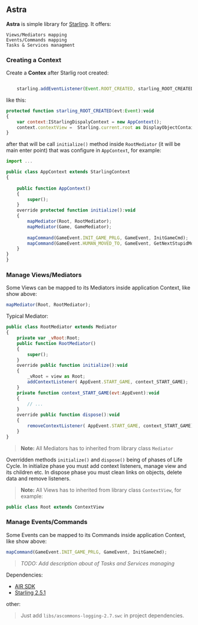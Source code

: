 ## Astra

__Astra__ is simple library for [Starling](https://github.com/Gamua/Starling-Framework). It offers:

    Views/Mediators mapping
    Events/Commands mapping
    Tasks & Services managment
    
### Creating a Context

Create a __Contex__ after Starlig root created:
```js

    starling.addEventListener(Event.ROOT_CREATED, starling_ROOT_CREATED);

```
like this:
```js
protected function starling_ROOT_CREATED(evt:Event):void
{
    var context:IStarlingDispalyContext = new AppContext();
    context.contextView =  Starling.current.root as DisplayObjectContainer;
}
```
after that will be call `initialize()` method inside `RootMediator` (it will be main enter point) that was configure in `AppContext`, for example:
```js
import ...

public class AppContext extends StarlingContext
{
    
    public function AppContext()
    {
        super();
    }
    override protected function initialize():void
    {
        mapMediator(Root, RootMediator);
        mapMediator(Game, GameMediator);
        
        mapCommand(GameEvent.INIT_GAME_PRLG, GameEvent, InitGameCmd);
        mapCommand(GameEvent.HUMAN_MOVED_TO, GameEvent, GetNextStupidMoveCmd);
    }
}
}
```
### Manage Views/Mediators

Some Views can be mapped to its Mediators inside application Context, like show above:

```js
mapMediator(Root, RootMediator);
```

Typical Mediator:
```js
public class RootMediator extends Mediator
{
    private var _vRoot:Root;
    public function RootMediator()
    {
        super();
    }
    override public function initialize():void
    {
        _vRoot = view as Root;
        addContextListener( AppEvent.START_GAME, context_START_GAME);
    }
    private function context_START_GAME(evt:AppEvent):void
    {
        // ...
    }
    override public function dispose():void
    {
        removeContextListener( AppEvent.START_GAME, context_START_GAME);
    }
}
```
> __Note:__ All Mediators has to inherited from library class `Mediator`

Overridden methods `initialize()` and `dispose()` being of phases of Life Cycle. In initialize phase you must add context listeners, manage view and its children etc. In dispose phase you must clean links on objects, delete data and remove listeners.

> __Note:__ All Views has to inherited from library class `ContextView`, for example:
```js
public class Root extends ContextView
```
### Manage Events/Commands

Some Events can be mapped to its Commands inside application Context, like show above:
```js
mapCommand(GameEvent.INIT_GAME_PRLG, GameEvent, InitGameCmd);
```

>*TODO: Add description about of Tasks and Services managing*

Dependencies:

- [AIR SDK](https://www.adobe.com/devnet/air/air-sdk-download.html)
- [Starling 2.5.1](https://github.com/Gamua/Starling-Framework/releases/download/v2.5.1/starling-2.5.1.zip)

other:

> Just add `libs/ascommons-logging-2.7.swc` in project dependencies.
